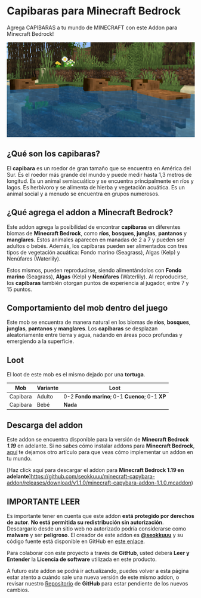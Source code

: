 # Capibaras para Minecraft Bedrock
Agrega CAPIBARAS a tu mundo de MINECRAFT con este Addon para Minecraft Bedrock!

![Capybara Mod](./capybaras.png)

## ¿Qué son los capibaras?

El **capibara** es un roedor de gran tamaño que se encuentra en América del Sur. Es el roedor más grande del mundo y puede medir hasta 1,3 metros de longitud. Es un animal semiacuático y se encuentra principalmente en ríos y lagos. Es herbívoro y se alimenta de hierba y vegetación acuática. Es un animal social y a menudo se encuentra en grupos numerosos.

## ¿Qué agrega el addon a Minecraft Bedrock?

Este addon agrega la posibilidad de encontrar **capibaras** en diferentes biomas de **Minecraft Bedrock**, como **ríos**, **bosques**, **junglas**, **pantanos** y **manglares**. Estos animales aparecen en manadas de 2 a 7 y pueden ser adultos o bebés. Además, los capibaras pueden ser alimentados con tres tipos de vegetación acuática: Fondo marino (Seagrass), Algas (Kelp) y Nenúfares (Waterlily).

Estos mismos, pueden reproducirse, siendo alimentándolos con **Fondo marino** (Seagrass), **Algas** (Kelp) y **Nenúfares** (Waterlily). Al reproducirse, los **capibaras** también otorgan puntos de experiencia al jugador, entre 7 y 15 puntos.

## Comportamiento del mob dentro del juego

Este mob se encuentra de manera natural en los biomas de **ríos**, **bosques**, **junglas**, **pantanos** y **manglares**. Los **capibaras** se desplazan aleatoriamente entre tierra y agua, nadando en áreas poco profundas y emergiendo a la superficie.

## Loot

El loot de este mob es el mismo dejado por una **tortuga**.

| Mob      | Variante | Loot                                             |
| -------- | -------- | ------------------------------------------------ |
| Capibara | Adulto   | 0-2 **Fondo marino**; 0-1 **Cuenco**; 0-1 **XP** |
| Capibara | Bebé     | **Nada**                                         |

## Descarga del addon

Este addon se encuentra disponible para la versión de **Minecraft Bedrock** **_1.19_** en adelante. Si no sabes cómo instalar addons para **Minecraft Bedrock**, [aquí](https://seokku.tk/posts/instalar-addons-minecraft) te dejamos otro artículo para que veas cómo implementar un addon en tu mundo.

[Haz click aquí para descargar el addon para **Minecraft Bedrock 1.19 en adelante**]https://github.com/seokkuuu/minecraft-capybara-addon/releases/download/v1.1.0/minecraft-capybara-addon-1.1.0.mcaddon)

## IMPORTANTE LEER

Es importante tener en cuenta que este addon **está protegido por derechos de autor**. **No está permitida su redistribución sin autorización**. Descargarlo desde un sitio web no autorizado podría considerarse como **malware** y ser **peligroso**. El creador de este addon es [**@seokkuuu**](https://github.com/seokkuuu) y su código fuente está disponible en GitHub en [este enlace](https://github.com/seokkuuu/minecraft-capybara-addon).

Para colaborar con este proyecto a través de **GitHub**, usted deberá **Leer y Entender** la **Licencia de software** utilizada en este producto.

A futuro este addon se podrá ir actualizando, puedes volver a esta página estar atento a cuándo sale una nueva versión de este mismo addon, o revisar nuestro [Repositorio](https://github.com/seokkuuu/minecraft-capybara-addon) de **GitHub** para estar pendiente de los nuevos cambios.
